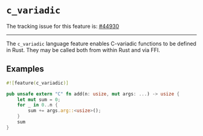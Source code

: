 # `c_variadic`

The tracking issue for this feature is: [#44930]

[#44930]: https://github.com/rust-lang/rust/issues/44930

------------------------

The `c_variadic` language feature enables C-variadic functions to be
defined in Rust. They may be called both from within Rust and via FFI.

## Examples

```rust
#![feature(c_variadic)]

pub unsafe extern "C" fn add(n: usize, mut args: ...) -> usize {
    let mut sum = 0;
    for _ in 0..n {
        sum += args.arg::<usize>();
    }
    sum
}
```
